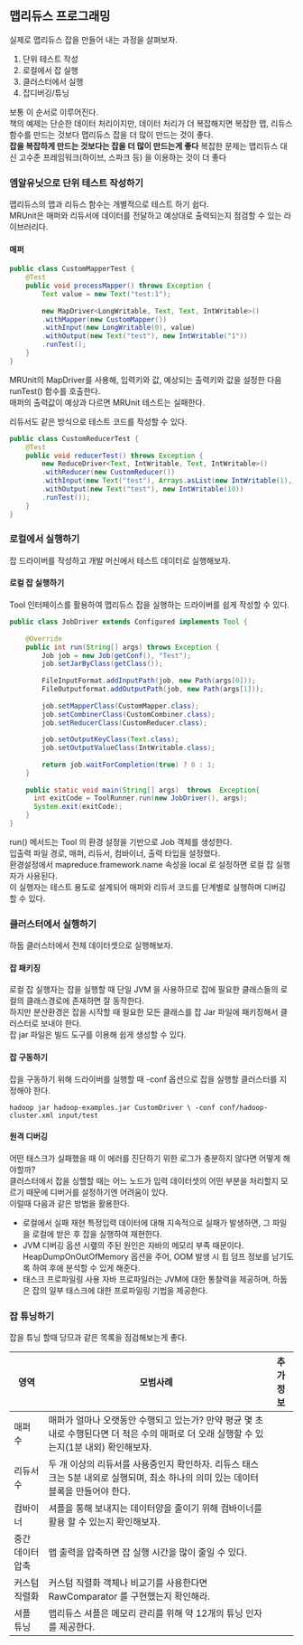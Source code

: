 ## 맵리듀스 프로그래밍

실제로 맵리듀스 잡을 만들어 내는 과정을 살펴보자.

1. 단위 테스트 작성
2. 로컬에서 잡 실행
3. 클러스터에서 실행
4. 잡디버깅/튜닝 

보통 이 순서로 이루어진다.   
책의 예제는 단순한 데이터 처리이지만, 데이터 처리가 더 복잡해지면 복잡한 맵, 리듀스 함수를 만드는 것보다 맵리듀스 잡을 더 많이 만드는 것이 좋다.  
**잡을 복잡하게 만드는 것보다는 잡을 더 많이 만드는게 좋다**
복잡한 문제는 맵리듀스 대신 고수준 프레임워크(하이브, 스파크 등) 을 이용하는 것이 더 좋다

### 엠알유닛으로 단위 테스트 작성하기
맵리듀스의 맵과 리듀스 함수는 개별적으로 테스트 하기 쉽다.  
MRUnit은 매퍼와 리듀서에 데이터를 전달하고 예상대로 출력되는지 점검할 수 있는 라이브러리다.

#### 매퍼

```java
public class CustomMapperTest {
	@Test
	public void processMapper() throws Exception {
		Text value = new Text("test:1");
		
		new MapDriver<LongWritable, Text, Text, IntWritable>()
		.withMapper(new CustomMapper())
		.withInput(new LongWritable(0), value)
		.withOutput(new Text("test"), new IntWritable("1"))
		.runTest();
	}
}
```

MRUnit의 MapDriver를 사용해, 입력키와 값, 예상되는 출력키와 값을 설정한 다음 runTest() 함수를 호출한다.  
매퍼의 출력값이 예상과 다르면 MRUnit 테스트는 실패한다.

리듀서도 같은 방식으로 테스트 코드를 작성할 수 있다.

```java
public class CustomReducerTest {
	@Test
	public void reducerTest() throws Exception {
		new ReduceDriver<Text, IntWritable, Text, IntWritable>()
		.withReducer(new CustomReducer())
		.withInput(new Text("test"), Arrays.asList(new IntWritable(1), new IntWritable(10))
		.withOutput(new Text("test"), new IntWritable(10))
		.runTest());
	}
}
```


### 로컬에서 실행하기 
잡 드라이버를 작성하고 개발 머신에서 테스트 데이터로 실행해보자.  

#### 로컬 잡 실행하기 
Tool 인터페이스를 활용하여 맵리듀스 잡을 실행하는 드라이버를 쉽게 작성할 수 있다.
```java
public class JobDriver extends Configured implements Tool {
	
	@Override
	public int run(String[] args) throws Exception {
		Job job = new Job(getConf(), "Test");
		job.setJarByClass(getClass());
		
		FileInputFormat.addInputPath(job, new Path(args[0]));
		FileOutputformat.addOutputPath(job, new Path(args[1]));
		
		job.setMapperClass(CustomMapper.class);
		job.setCombinerClass(CustomCombiner.class);
		job.setReducerClass(CustomReducer.class);
		
		job.setOutputKeyClass(Text.class);
		job.setOutputValueClass(IntWritable.class);
		
		return job.waitForCompletion(true) ? 0 : 1;
	}
	
	public static void main(String[] args)  throws  Exception{
	  int exitCode = ToolRunner.run(new JobDriver(), args);
	  System.exit(exitCode);
	}
}
```

run() 메서드는 Tool 의 환경 설정을 기반으로 Job 객체를 생성한다.  
입출력 파일 경로, 매퍼, 리듀서, 컴바이너, 출력 타입을 설정했다.  
환경설정에서 mapreduce.framework.name 속성을 local 로 설정하면 로컬 잡 실행자가 사용된다.  
이 실행자는 테스트 용도로 설계되어 매퍼와 리듀서 코드를 단계별로 실행하며 디버깅 할 수 있다.

### 클러스터에서 실행하기 
하둡 클러스터에서 전체 데이터셋으로 실행해보자.  

#### 잡 패키징 
로컬 잡 실행자는 잡을 실행할 때 단일 JVM 을 사용하므로 잡에 필요한 클래스들의 로컬의 클래스경로에 존재하면 잘 동작한다.  
하지만 분산환경은 잡을 시작할 때 필요한 모든 클래스를 잡 Jar 파일에 패키징해서 클러스터로 보내야 한다.  
잡 jar 파일은 빌드 도구를 이용해 쉽게 생성할 수 있다.  

#### 잡 구동하기 
잡을 구동하기 위해 드라이버를 실행할 때 -conf 옵션으로 잡을 실행할 클러스터를 지정해야 한다. 
```
hadoop jar hadoop-examples.jar CustomDriver \ -conf conf/hadoop-cluster.xml input/test
```

#### 원격 디버깅 
어떤 태스크가 실패했을 때 이 에러를 진단하기 위한 로그가 충분하지 않다면 어떻게 해야할까?  
클러스터에서 잡을 싱핼할 때는 어느 노드가 입력 데이터셋의 어떤 부분을 처리할지 모르기 때문에 디버거를 설정하기엔 어려움이 있다.  
이럴때 다음과 같은 방법을 활용한다.

- 로컬에서 실패 재현
	특정입력 데이터에 대해 지속적으로 실패가 발생하면, 그 파일을 로컬에 받은 후 잡을 실행하여 재현한다.
- JVM 디버깅 옵션
	시랲의 주된 원인은 자바의 메모리 부족 때문이다. HeapDumpOnOutOfMemory 옵션을 주어, OOM 발생 시 힙 덤프 정보를 남기도록 하여 후에 분석할 수 있게 해준다.
- 태스크 프로파일링 사용
	자바 프로파일러는 JVM에 대한 통찰력을 제공하며, 하둡은 잡의 일부 태스크에 대한 프로파일링 기법을 제공한다.
	
### 잡 튜닝하기
잡을 튜닝 할때 당므과 같은 목록을 점검해보는게 좋다. 

|영역|모범사례|추가정보|
|---|---|---|
|매퍼 수|매퍼가 얼마나 오랫동안 수행되고 있는가? 만약 평균 몇 초 내로 수행된다면 더 적은 수의 매퍼로 더 오래 실행할 수 있는지(1분 내외) 확인해보자.||
|리듀서 수|두 개 이상의 리듀서를 사용중인지 확인하자. 리듀스 태스크는 5분 내외로 실행되며,  최소 하나의 의미 있는 데이터 블록을 만들어야 한다.||
|컴바이너|셔플을 통해 보내지는 데이터양을 줄이기 위해 컴바이너를 활용 할 수 있는지 확인해보자.||
|중간 데이터 압축|맵 출력을 압축하면 잡 실행 시간을 많이 줄일 수 있다.||
|커스텀 직렬화|커스텀 직렬화 객체나 비교기를 사용한다면 RawComparator 를 구현했는지 확인해라.||
|셔플 튜닝|맵리듀스 셔플은 메모리 관리를 위해 약 12개의 튜닝 인자를 제공한다.||
